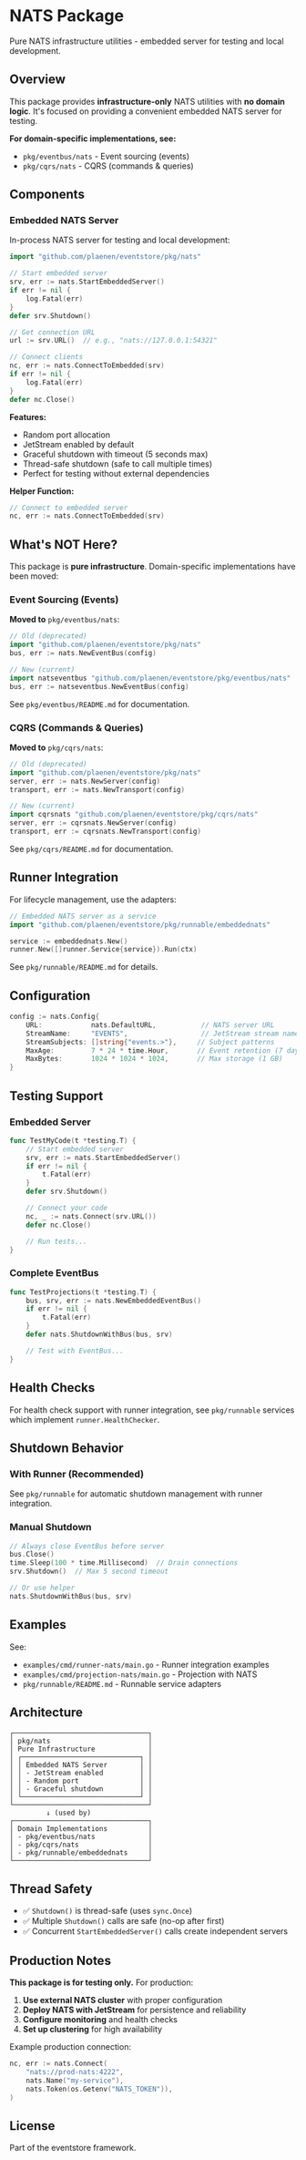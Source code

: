 # NATS Package

Pure NATS infrastructure utilities - embedded server for testing and local development.

## Overview

This package provides **infrastructure-only** NATS utilities with **no domain logic**. It's focused on providing a convenient embedded NATS server for testing.

**For domain-specific implementations, see:**
- `pkg/eventbus/nats` - Event sourcing (events)
- `pkg/cqrs/nats` - CQRS (commands & queries)

## Components

### Embedded NATS Server

In-process NATS server for testing and local development:

```go
import "github.com/plaenen/eventstore/pkg/nats"

// Start embedded server
srv, err := nats.StartEmbeddedServer()
if err != nil {
    log.Fatal(err)
}
defer srv.Shutdown()

// Get connection URL
url := srv.URL()  // e.g., "nats://127.0.0.1:54321"

// Connect clients
nc, err := nats.ConnectToEmbedded(srv)
if err != nil {
    log.Fatal(err)
}
defer nc.Close()
```

**Features:**
- Random port allocation
- JetStream enabled by default
- Graceful shutdown with timeout (5 seconds max)
- Thread-safe shutdown (safe to call multiple times)
- Perfect for testing without external dependencies

**Helper Function:**

```go
// Connect to embedded server
nc, err := nats.ConnectToEmbedded(srv)
```

## What's NOT Here?

This package is **pure infrastructure**. Domain-specific implementations have been moved:

### Event Sourcing (Events)

**Moved to** `pkg/eventbus/nats`:

```go
// Old (deprecated)
import "github.com/plaenen/eventstore/pkg/nats"
bus, err := nats.NewEventBus(config)

// New (current)
import natseventbus "github.com/plaenen/eventstore/pkg/eventbus/nats"
bus, err := natseventbus.NewEventBus(config)
```

See `pkg/eventbus/README.md` for documentation.

### CQRS (Commands & Queries)

**Moved to** `pkg/cqrs/nats`:

```go
// Old (deprecated)
import "github.com/plaenen/eventstore/pkg/nats"
server, err := nats.NewServer(config)
transport, err := nats.NewTransport(config)

// New (current)
import cqrsnats "github.com/plaenen/eventstore/pkg/cqrs/nats"
server, err := cqrsnats.NewServer(config)
transport, err := cqrsnats.NewTransport(config)
```

See `pkg/cqrs/README.md` for documentation.

## Runner Integration

For lifecycle management, use the adapters:

```go
// Embedded NATS server as a service
import "github.com/plaenen/eventstore/pkg/runnable/embeddednats"

service := embeddednats.New()
runner.New([]runner.Service{service}).Run(ctx)
```

See `pkg/runnable/README.md` for details.

## Configuration

```go
config := nats.Config{
    URL:            nats.DefaultURL,           // NATS server URL
    StreamName:     "EVENTS",                  // JetStream stream name
    StreamSubjects: []string{"events.>"},     // Subject patterns
    MaxAge:         7 * 24 * time.Hour,       // Event retention (7 days)
    MaxBytes:       1024 * 1024 * 1024,       // Max storage (1 GB)
}
```

## Testing Support

### Embedded Server

```go
func TestMyCode(t *testing.T) {
    // Start embedded server
    srv, err := nats.StartEmbeddedServer()
    if err != nil {
        t.Fatal(err)
    }
    defer srv.Shutdown()

    // Connect your code
    nc, _ := nats.Connect(srv.URL())
    defer nc.Close()

    // Run tests...
}
```

### Complete EventBus

```go
func TestProjections(t *testing.T) {
    bus, srv, err := nats.NewEmbeddedEventBus()
    if err != nil {
        t.Fatal(err)
    }
    defer nats.ShutdownWithBus(bus, srv)

    // Test with EventBus...
}
```

## Health Checks

For health check support with runner integration, see `pkg/runnable` services which implement `runner.HealthChecker`.

## Shutdown Behavior

### With Runner (Recommended)

See `pkg/runnable` for automatic shutdown management with runner integration.

### Manual Shutdown

```go
// Always close EventBus before server
bus.Close()
time.Sleep(100 * time.Millisecond)  // Drain connections
srv.Shutdown()  // Max 5 second timeout

// Or use helper
nats.ShutdownWithBus(bus, srv)
```

## Examples

See:
- `examples/cmd/runner-nats/main.go` - Runner integration examples
- `examples/cmd/projection-nats/main.go` - Projection with NATS
- `pkg/runnable/README.md` - Runnable service adapters

## Architecture

```
┌─────────────────────────────────┐
│ pkg/nats                        │
│ Pure Infrastructure             │
│ ┌─────────────────────────────┐ │
│ │ Embedded NATS Server        │ │
│ │ - JetStream enabled         │ │
│ │ - Random port               │ │
│ │ - Graceful shutdown         │ │
│ └─────────────────────────────┘ │
└─────────────────────────────────┘
         ↓ (used by)
┌─────────────────────────────────┐
│ Domain Implementations          │
│ - pkg/eventbus/nats             │
│ - pkg/cqrs/nats                 │
│ - pkg/runnable/embeddednats     │
└─────────────────────────────────┘
```

## Thread Safety

- ✅ `Shutdown()` is thread-safe (uses `sync.Once`)
- ✅ Multiple `Shutdown()` calls are safe (no-op after first)
- ✅ Concurrent `StartEmbeddedServer()` calls create independent servers

## Production Notes

**This package is for testing only.** For production:

1. **Use external NATS cluster** with proper configuration
2. **Deploy NATS with JetStream** for persistence and reliability
3. **Configure monitoring** and health checks
4. **Set up clustering** for high availability

Example production connection:
```go
nc, err := nats.Connect(
    "nats://prod-nats:4222",
    nats.Name("my-service"),
    nats.Token(os.Getenv("NATS_TOKEN")),
)
```

## License

Part of the eventstore framework.
